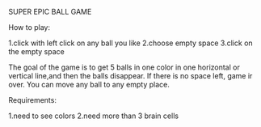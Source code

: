 SUPER EPIC BALL GAME 

How to play:

 1.click with left click on any ball you like 
 2.choose empty space 
 3.click on the empty space 

 
The goal of the game is to get 5 balls in one color in one horizontal or vertical line,and then the balls disappear.
If there is no space left, game ir over. You can move any ball to any empty place.

Requirements:

  1.need to see colors 
  2.need more than 3 brain cells 
